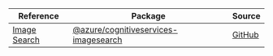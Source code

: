 | Reference | Package | Source |
|---|---|---|
|[Image Search](cognitiveservices-imagesearch-readme.md)|[@azure/cognitiveservices-imagesearch](https://www.npmjs.com/package/@azure/cognitiveservices-imagesearch)|[GitHub](https://github.com/Azure/azure-sdk-for-js/blob/main/)|
